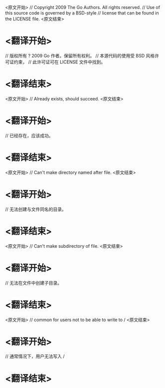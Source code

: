 
<原文开始>
// Copyright 2009 The Go Authors. All rights reserved.
// Use of this source code is governed by a BSD-style
// license that can be found in the LICENSE file.
<原文结束>

# <翻译开始>
// 版权所有 ? 2009 Go 作者。保留所有权利。
// 本源代码的使用受 BSD 风格许可证约束，
// 此许可证可在 LICENSE 文件中找到。
# <翻译结束>


<原文开始>
// Already exists, should succeed.
<原文结束>

# <翻译开始>
// 已经存在，应该成功。
# <翻译结束>


<原文开始>
// Can't make directory named after file.
<原文结束>

# <翻译开始>
// 无法创建与文件同名的目录。
# <翻译结束>


<原文开始>
// Can't make subdirectory of file.
<原文结束>

# <翻译开始>
// 无法在文件中创建子目录。
# <翻译结束>


<原文开始>
// common for users not to be able to write to /
<原文结束>

# <翻译开始>
// 通常情况下，用户无法写入 /
# <翻译结束>

